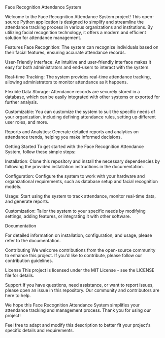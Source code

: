 Face Recognition Attendance System

Welcome to the Face Recognition Attendance System project! This open-source Python application is designed to simplify and streamline the attendance tracking process in various organizations and institutions. By utilizing facial recognition technology, it offers a modern and efficient solution for attendance management.

Features
Face Recognition: The system can recognize individuals based on their facial features, ensuring accurate attendance records.

User-Friendly Interface: An intuitive and user-friendly interface makes it easy for both administrators and end-users to interact with the system.

Real-time Tracking: The system provides real-time attendance tracking, allowing administrators to monitor attendance as it happens.

Flexible Data Storage: Attendance records are securely stored in a database, which can be easily integrated with other systems or exported for further analysis.

Customizable: You can customize the system to suit the specific needs of your organization, including defining attendance rules, setting up different user roles, and more.

Reports and Analytics: Generate detailed reports and analytics on attendance trends, helping you make informed decisions.





Getting Started
To get started with the Face Recognition Attendance System, follow these simple steps:

Installation: Clone this repository and install the necessary dependencies by following the provided installation instructions in the documentation.

Configuration: Configure the system to work with your hardware and organizational requirements, such as database setup and facial recognition models.

Usage: Start using the system to track attendance, monitor real-time data, and generate reports.

Customization: Tailor the system to your specific needs by modifying settings, adding features, or integrating it with other software.

Documentation

For detailed information on installation, configuration, and usage, please refer to the documentation.

Contributing
We welcome contributions from the open-source community to enhance this project. If you'd like to contribute, please follow our contribution guidelines.







License
This project is licensed under the MIT License - see the LICENSE file for details.

Support
If you have questions, need assistance, or want to report issues, please open an issue in this repository. Our community and contributors are here to help.

We hope this Face Recognition Attendance System simplifies your attendance tracking and management process. Thank you for using our project!

Feel free to adapt and modify this description to better fit your project's specific details and requirements.
